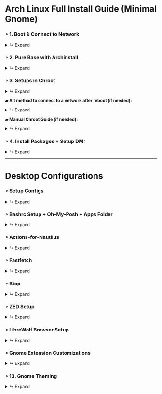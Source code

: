 # Arch Linux Full Install Guide (Minimal Gnome)
### ∘ 1. Boot & Connect to Network
<details>
<summary>↳ Expand</summary>

- Enter: `iwctl`
  
  ⎯ `device list`
  
- Power on devices if not on:
  
  ⎯ `device DEVICE set-property powered on`
  
  ⎯ `adapter ADAPTER set-property powered on`
  
- If the device is still not powered on:
  
  ⎯ `rfkill unblock DEVICE`

- Get Networks and Connect:
  
  ⎯ `station NAME scan` (this will not output anything)
  
  ⎯ `station NAME get-networks`
  
  ⎯ `station NAME connect MyWiFiHere-2G`
  
  ⎯ Enter password & type: `exit`
  
- Test: `ping -c 4 google.com`

</details> 

### ∘ 2. Pure Base with Archinstall
<details>
<summary>↳ Expand</summary>
  
- Enter: `archinstall`
  
  ⎯ Configure options. Main:

  ⎯ Disk Config (`Best Effort > Ext4 > Separate /home`),

  ⎯ Bootloader (`Systemd`),

  ⎯ Profile (`Xorg + Drivers`),

  ⎯ Audio (`Pipewire`),
     
  ⎯ Network Config (`Copy to Install` or `Network Manager`),

  ⎯ After installation is done, select `Yes` and CHROOT in.

</details> 

### ∘ 3. Setups in Chroot
<details>
<summary>↳ Expand</summary>

- Enter: `pacman -S nano git`

- Configure/Setup Systemd (Archinstall may not fully do so) + Pre Plymouth Setup:
  
  ⎯ Check entries: `bootctl status`

  ⎯ `ls /boot/` (Check files)

  ⎯ `nano /boot/loader/loader.conf` (Update loader config)

    ```bash
    default  arch.conf
    timeout  30
    console-mode keep
    #editor  no
    ```

  ⎯ `ls /boot/loader/entries/` (Check files)
  
- Change Archinstall default entry name structure:
  
  ⎯ `mv /boot/loader/entries/*_linux.conf /boot/loader/entries/arch.conf`
  
  ⎯ `mv /boot/loader/entries/*_linux-fallback.conf /boot/loader/entries/arch-fallback.conf`
  
- Update `arch.conf` and `arch-fallback.conf`:
  
  ⎯ `nano /boot/loader/entries/arch.conf`
  
  ⎯ `nano /boot/loader/entries/arch-fallback.conf`

    ```plaintext
    -- arch.conf --
    title   Arch Linux
    linux   /vmlinuz-linux
    initrd  /initramfs-linux.img
    options root=UUID=xx-xx-xx-xx-xx zswap.enabled=0 rw rootfstype=ext4 quiet splash loglevel=3 systemd.show_status=auto rd.udev.log_level=3

    -- arch-fallback.conf --
    title   Arch Fallback
    linux   /vmlinuz-linux
    initrd  /initramfs-linux.img
    options root=UUID=xx-xx-xx-xx-xx zswap.enabled=0 rw rootfstype=ext4
    ```
    
  ⎯ **Options are for "silent boot"** ([Arch Wiki - Silent Boot](https://wiki.archlinux.org/title/Silent_boot))

- Modify `mkinitcpio.conf` (silent boot + plymouth opts):
  
  ⎯ `nano /etc/mkinitcpio.conf`
  
  ⎯ Replace `udev` with `systemd`, remove `fsck` & add `plymouth` in HOOKS:

    ```plaintext
    HOOKS=(base systemd autodetect microcode modconf kms keyboard keymap plymouth block filesystems)
    ```

- Install Plymouth & Theme ([Plymouth Theme](https://github.com/catppuccin/plymouth)):
  
  ⎯ `sudo pacman -S plymouth`

  ⎯ `cd /tmp`

  ⎯ `git clone https://github.com/K-Ivy/Arch-Linux-Gnome-DOTS.git`

  ⎯ `cp -r plymouth/catppuccin-frappe-twd /usr/share/plymouth/themes/catppuccin-frappe-twd`

  ⎯ `sudo plymouth-set-default-theme -R catppuccin-frappe-twd`

- Create the boot entry to finish:
  
  ⎯ **Note**: Replace `--part` with the partition containing the EFI (/boot marked)

  ⎯ `lsblk`

  ⎯ `efibootmgr --create --disk /dev/sda --part 1 --label "Arch Linux" --loader /EFI/systemd/systemd-bootx64.efi`

  **This video shows for GRUB:** [YouTube Video](https://www.youtube.com/watch?v=mWl4P6DOt9M)

- `sudo mkinitcpio -P`
  
- Check Entry: `bootctl status`
  
- Enable update service: `sudo systemctl enable systemd-boot-update.service`

- Reboot: `reboot` 
  
</details> 

**▰ Alt method to connect to a network after reboot (if needed):**
<details>
<summary>↳ Expand</summary>
  
- `nmcli device`
  
  ⎯ `nmcli device wifi`
  
- `nmcli dev wifi connect MyWiFiHere-2G password PASSWORD-HERE`

</details> 

**▰ Manual Chroot Guide (if needed):**
<details>
<summary>↳ Expand</summary>

- Boot back into the live environment using the USB.
  
  ⎯ Once loaded, check partitions: `lsblk`
  
  ⎯ Mount Root (Main Filesystem): `mount /dev/sdaX /mnt`
  
  ⎯ Mount EFI (/boot Partition): `mount /dev/sdaX /mnt/boot`
  
  ⎯ Mount Home (if separated): `mount /dev/sdaX /mnt/home`
  
  ⎯ Chroot: `arch-chroot /mnt`
  
- Make sure to connect to a network using the methods.
  
- When done:

  ⎯ `exit`
  
  ⎯ `umount -R /mnt`
  
  ⎯ `reboot` (unplug USB when the screen blanks)

</details> 

### ∘ 4. Install Packages + Setup DM:
<details>
<summary>↳ Expand</summary>

- **Add Chaotic-AUR**:
  
  ⎯ `sudo pacman-key --recv-key 3056513887B78AEB --keyserver keyserver.ubuntu.com`
  
  ⎯ `sudo pacman-key --lsign-key 3056513887B78AEB`
  
  ⎯ `sudo pacman -U 'https://cdn-mirror.chaotic.cx/chaotic-aur/chaotic-keyring.pkg.tar.zst'`
  
  ⎯ `sudo pacman -U 'https://cdn-mirror.chaotic.cx/chaotic-aur/chaotic-mirrorlist.pkg.tar.zst'`
  
  ⎯ `sudo nano /etc/pacman.conf` (Add the below to the bottom)

    ```plaintext
    -- pacman.conf --
    [chaotic-aur]
    Include = /etc/pacman.d/chaotic-mirrorlist
    ```

  ⎯ `sudo pacman -Syu yay`
  
- **Gnome + DM** ⎯ `sudo pacman -S gnome-shell gnome-control-center gnome-tweaks gnome-keyring polkit-gnome gnome-themes-extra gnome-disk-utility loupe sddm`

- **Functions** ⎯ `sudo pacman -S wget jq wmctrl wpa_supplicant smartmontools gstreamer gst-plugins-good gst-plugin-pipewire wireless_tools gtk-engine-murrine sassc xclip vte3 libhandy zenity libbacktrace streamlink ntfs-3g mtools exfatprogs dosfstools nautilus-image-converter nautilus-code-git oh-my-posh cpufetch fastfetch`
  
- **Apps** ⎯ `sudo pacman -S kitty extension-manager zed deskflow mpv librewolf gcolor3 pamac localsend btop twitch-tui gimp`

- **+ Via Yay** ⎯ `yay -S yt-x gpufetch-nocuda-git actions-for-nautilus ddcutil-service`

- **Fonts** ⎯ `sudo pacman -S ttf-dejavu ttf-liberation noto-fonts noto-fonts-emoji ttf-roboto ttf-droid ttf-0xproto-nerd ttf-sourcecodepro-nerd`

- **SDDM SETUP:**
  
  ⎯ Theme: `https://github.com/Keyitdev/sddm-astronaut-theme`
  
  ⎯ Install: `sudo pacman -S sddm-astronaut-theme` (chaotic-aur)
  
  ⎯ Conf: `sudo nano /etc/sddm.conf`

    ```plaintext
    -- sddm.conf --
    [Theme]
    Current=sddm-astronaut-theme
    ```
    
  ⎯ Set theme: `sudo nano /usr/share/sddm/themes/sddm-astronaut-theme/metadata.desktop`
  
    ```plaintext
    -- metadata.desktop --
    ConfigFile=Themes/pixel_sakura.conf
    ```
    
  ⎯ Enable: `systemctl enable sddm`

- **Reboot. All setup!**
 
</details> 

---
# Desktop Configurations
### ∘ Setup Configs
<details>
<summary>↳ Expand</summary>

- Open Nautilus, press `Ctrl + H` to show hidden files or toggle via settings.

  ⎯ Go to `/home/USER/Templates` and bookmark it.
  
  > Anything in this path gets added to the "New Document" content menu for fast file creation.

  ⎯ Go to `/home/USER/.config` and bookmark it.
  
- Copy contents of `home/Templates/` from GIT REPO to `~/USER/Templates`
  
- Copy contents of `.configs/` from GIT REPO to `~/USER/.config/` 

</details>

### ∘ Bashrc Setup + Oh-My-Posh + Apps Folder
<details>
<summary>↳ Expand</summary>

- Get `.bashrc` from `home/` in GIT REPO and replace the one in `/home/USER/`:
  
  ⎯ **Ensure to update paths**:

    ```bash
    eval "$(oh-my-posh init bash --config /home/k/.config/ohmyposh/config.json)"
    export PATH="$PATH:/home/k/Documents/Apps"
    # For VAAPI
    export LIBVA_DRIVER_NAME=i965
    ```

- **Create Apps Directory**:
  
  ⎯ `/home/USER/Documents/Apps`

  ⎯ Copy contents from GIT REPO `home/Documents/Apps/` into the created path.

- **Reload Shell**:
  
  ⎯ `source ~/.bashrc` or `exec bash`.

</details>

### ∘ Actions-for-Nautilus
<details>
<summary>↳ Expand</summary>

- Create directory: `/home/USER/.local/share/actions-for-nautilus` (or run the app).

- Copy contents from GIT REPO `home/~/actions-for-nautilus/` to the created path.

- Restart Nautilus:
  
  ⎯ `nautilus -q` in terminal.

</details>

### ∘ Fastfetch
<details>
<summary>↳ Expand</summary>

- **Edit GPU Section**:
  
  ⎯ Open "config.jsonc" in .config folder and edit "gpu" section. Choose which to use and if
    text entry, edit it to be correct

</details>

### ∘ Btop
<details>
<summary>↳ Expand</summary>

- **Update Desktop File**:
  
  ⎯ `sudo nano /usr/share/applications/btop.desktop`

    ```plaintext
    [Desktop Entry]
    Type=Application
    Version=1.0
    Name=Btop++
    Comment=Resource Monitor
    Icon=btop
    Exec=kitty -e btop
    Terminal=false
    Categories=System;Monitor;ConsoleOnly;
    Keywords=system;process;task
    ```

  ⎯ `update-desktop-database ~/.local/share/applications`

- **Usage**:
  
  ⎯ Press `1` for CPU USAGE, `2` for MEMORY USAGE, and `3` for NET USAGE.

</details>

### ∘ ZED Setup
<details>
<summary>↳ Expand</summary>

- **Theme**:

  ⎯ Combined and tweaked the below themes to match Graphite colors and apply small changes:
  
    - [Nord Theme](https://zed-themes.com/themes/nord?name=Nord)
    
    - [Everforest Dark Hard](https://zed-themes.com/themes/0TAk81yQG0MKIicN_jMRH?name=Everforest%20Dark%20Hard)

  ⎯ Select `Nordforest One` as the theme if it isn't already set.

![image](https://github.com/user-attachments/assets/761fb3a1-3e32-48a2-8566-6ea60415f366)

</details>

### ∘ LibreWolf Browser Setup
<details>
<summary>↳ Expand</summary>

- **Firefox Theme Link**: https://addons.mozilla.org/en-US/firefox/addon/graphite-nord/

- **Vertical Tabs:** (about:config)
  
  ⎯ `sidebar.revamp` = true
  
  ⎯ `sidebar.expandOnHover` = true
  
  ⎯ Open 'Sidebar settings' panel & check "Expand sidebar on hover
  
  ⎯ `browser.tabs.hoverPreview.enabled` = false (to remove hover card as it is glitchy)
  
  ⎯ `sidebar.animation.expand-on-hover.duration-ms` = 100

- **CSS Setup:**

  ⎯ Copy `chrome` folder from GIT REPO `home/~/.librewolf/` to `/home/k/.librewolf/PROFILE/`

  ⎯ Restart browser.

- **CSS Stuff:**

  ⎯ **Credits** that i remember:
     - https://github.com/rafamadriz/Firefox-Elegant-NordTheme
     - https://github.com/MrOtherGuy/firefox-csshacks
     - https://github.com/datguypiko/Firefox-Mod-Blur

  ⎯ MacOS Style Windows Controls + Hamburger also turned into orb:

[Screencast From 2025-05-13 14-06-25.webm](https://github.com/user-attachments/assets/b8eb15c3-e4b6-4616-9f1c-f8d91458089c)

  ⎯ Compact Grid-Style Extensions Menu:

[Screencast From 2025-05-13 14-08-03.webm](https://github.com/user-attachments/assets/7cbe6c08-3d8e-4faa-b051-db15fa34be6e)

  ⎯ Full Width Url Box Breakout:

[Screencast From 2025-05-13 14-14-31.webm](https://github.com/user-attachments/assets/b14a5cb3-d250-4ec3-a455-6e98769b80b9)

  ⎯ Toolbar does not lose opacity when window is inactive & you hover over
  
  ⎯ Brought down toolbar menus (not all) so they do not overlap the toolbar
  
  ⎯ Removed "Customize Sidebar" button + bring up tools
  
  ⎯ Autohide Toolbar + Button Hover Effects
  
  ⎯ Tabs brought up to match toolbar button height

- **Quick Preview:**

[Screencast From 2025-05-13 14-46-26.webm](https://github.com/user-attachments/assets/202d86b0-fa94-4d96-9892-c282c9b3142b)

- **LibreWolf Setup**:
  
  ⎯ Preferences > Enable: `Allow userChrome.css customization`.

  ⎯ If `Enabled ResistFingerprinting` = `True`, adjust window size (about:config):
  
    - `privacy.window.maxInnerWidth` = `800`.
    
    - `privacy.window.maxInnerHeight` = `600`.

  ⎯ **Cookie Clear Exceptions**:
    
    - https://github.com
    
    - https://discord.com
    
    - https://mail.google.com
    
    - https://www.deviantart.com

    - https://twitch.tv
    
    - https://addons.mozilla.org
    
    - https://accounts.google.com

  ⎯ Extensions:
    
    - `Dark Reader`, `Stylus`, `Tab Session Manager`, `uBlock Origin`, `Auto Tab Discard`.
    
    - Stylus styles can be found in the `browser/` folder in the GIT REPO.

</details>

### ∘ Gnome Extension Customizations
<details>
<summary>↳ Expand</summary>

- **Open Extension Manager and install:**

    - `DDTerm`, `User Themes`, `Display Adjustment`, `Rounded Window Corners Reborn`, `Custom Command Menu`, `V-Shell`, `Clipboard History`, `Blur My Shell`, `Hide Activities Button`, `Screenshort-cut`.

    - **Of Note**: `Customized Workspaces`, `Fullscreen to New Workspace`.

- **DDTerm**: On-demand Terminal
  
  ⎯ **Window:**
    
    - Window Size: `100%`
    
    - Resizable: `False`
    
    - On All Workplaces: `False`
    
    - Show Tab Bar: `Never`
  
  ⎯ **Terminal:**
    
    - Font: `SauceCodePro Nerd Font Medium - 13`
    
    - Cursor Shape: `I-Beam`
    
    - Background: `#292E38`
    
    - Foreground: `#D8E5E5`
    
    - Background Opacity: `54%`
    
    - Show Scrollbar: `False`.

- **Custom Command Menu**: To put name on toolbar and have easy access to commands
    
    - Commands: `----`.
    
    - Configuration > Custom Menu Title: Type `Text` > `Name`.

- **Clipboard History**: Quickly see copied content
    
    - Window Width: `18`.
    
    - Max Items & History Size: `2`.
    
    - Adjust other settings as needed.

- **Rounded Window Corners Reborn**: Consistent Borders on everything
    
  ⎯ **Main:**
    
    - Skip LibAdwaita: `True`.
    
    - Skip LibHandy: `True`.
    
    - Border Width: `-2`.
    
    - Border Color: `#83B9B8`.
    
    - Corner Radius: `11`.
    
    - Smoothing: `0`.
  
  ⎯ **Window Shadow for Focused State:**
    
    - Horizontal Offset: `0`.
    
    - Vertical Offset: `5`.
    
    - Blur Radius: `12`.
    
    - Spread Radius: `2.0`.
    
    - Opacity: `62`.
  
  ⎯ **Window Shadow for Unfocused State:**
    
    - Set all options to `0`.
  
  ⎯ **Additional:**
    
    - Add rounded corners to Kitty Term on Wayland: `True` if needed.
    
    - Custom > Add > Window Class: `mpvk` > Bottom & Right Padding: `2` (to fix it's border)

- **Blur My Shell**: Transparency for certain applications. Keep usage on short-term apps for performace

  ⎯ **Note**: Enable `Rounded Corners Reloaded` first and then this extension.
    
  ⎯ Remove default pipeline effects.
    
  ⎯ Disable blurs for `Panel`, `Overview`, and `Dash`.
  
  ⎯ **Applications:**
    
    - Sigma: `4`.
    
    - Brightness: `1.00`.
    
    - Opacity: `226`.
    
    - Opaque Focused Window: `False`.
    
    - Overview Blur: `False`.
    
    - Whitelist Applications: `Nautilus`.

- **V-Shell (Vertical Workspaces)**: Customize Gnome behavior and overview
  
  ⎯ **Layout**:
  
     - Dash > Position: `Bottom`.
       
     - Dash > Center Dash to Workspace: `True`.
       
     - Dash > Icon Position: `Start`.
       
     - Workspace Thumbnails > Pos/Orientation: `Top | Horizontal`.
       
     - Workspace Thumbnails > Window Scale: `12`.
       
     - Workspace Thumbnails > App Scale: `14`.
       
     - Workspace Preview > Scale: `62`.
       
     - Workspace Preview > Spacing: `500`.
       
     - App Grid > Center Grid: `True`.
       
     - Search View > Center: `True`.
       
     - Search View > Always Show: `False`.
       
     - Search View > Results Width: `90`.
       
     - Workspace Switch Popup > Horizontal Pos: `50`.
       
     - Workspace Switch Popup > Vertical Pos: `5`.
       
     - Notifications/OSD > Banner: `Top Center`.
       
     - Notifications/OSD > Popup: `Top Center`.
       
     - Adjust `Secondary Monitor` settings if needed.

  ⎯ **Appearance:**

     - Dash > Icon Size: `64`.
     
     - Dash > Style: `Default`.
     
     - Dash > Opacity: `60`.
     
     - Dash > Radius: `30`.
     
     - Dash > App Indicator: `Dot`.
     
     - Workspace Thumbnails > Labels: `Disabled`.
     
     - Workspace Thumbnails > Wallpaper in Thumbnail: `True`.
     
     - Window Preview > Icon Size: `Disable`.
     
     - Window Preview > Position / Visibility: `Below Window`.
     
     - Workspace Preview > Corner Radius: `42`.
     
     - Search > Icon Size: `96`.
     
     - Search > Results Rows: `3`.
     
     - Search > Highlighting: `Underline`.
     
     - Panel > Style: `Transparent`.
     
     - Overview Background > Show Wallpaper: `Enable - Fast Blur Transition`.
     
     - Overview Background > Brightness (for all): `47`.
     
     - Overview Background > Blur (for both): `30`.

  ⎯ **Behavior**:

     - Overview > Escape Key Behavior: `Close Overview`.
      
     - Overview > Click Empty Space to Close: `True`.
      
     - App Menu > All options: `On`, except `Create Window Thumbnail`.
      
     - Workspace Thumbnails > Close Button: `Single Click`.
      
     - Workspace Preview > Sort & Initial: `Default`.
      
     - Workspace Preview > Height Compensation: `15`.
      
     - Window Preview > All actions: `Activate Windows`.
      
     - Always Activate: `False`.
      
     - Animations > Speed: `108`.
      
     - Animations > App Grid: `Disable`.
      
     - Animations > Search View: `Disable`.
      
     - Animations > Workspace Preview: `Active Workspace Only`.
      
     - Workspace Switcher > Wraparound: `True`.
      
     - Workspace Switcher > Animation: `Static Background`.
      
     - Workspace Switcher > Popup Mode: `Current Monitor`.
      
     - Notifications > Attention Handler & Favorites: `Disable`.

  ⎯ **App Grid**:

     - Main App Grid > Icon Size: `96`.
    
     - Main App Grid > Columns & Rows: `3`.
      
     - Main App Grid > Allow Incomplete Pages: `True`.
      
     - App Folders > Icon Size: `96`.
      
     - App Folders > Columns & Rows: `3`.
      
     - App Folders > Center Open Folders: `True`.

  ⎯ **Modules**:
    
     - Disable `Layout`, `Swipe Tracker`.

</details>

### ∘ 13. Gnome Theming
<details>
<summary>↳ Expand</summary>

- **Graphite GTK Theme**: Windows and Overall
  
  ⎯ Download ZIP: https://github.com/vinceliuice/Graphite-gtk-theme
  
  ⎯ Open terminal and CD into the extracted folder.
    
    - Now enter: `./install.sh --tweaks normal colorful nord -t teal -c dark -l`.

- **Gruvbox Plus Dark Icons**:
  
  ⎯ Download ZIP: https://github.com/SylEleuth/gruvbox-plus-icon-pack

  ⎯ Create an `icons` folder at: `/home/USER/.local/share/icons` & bookmark it.
    
    - Copy `Gruvbox-Plus-Dark` and Light variant into the folder.
    
  ⎯ Open Terminal & CD into extracted folder: `~/gruvbox-plus-icon-pack-master/scripts`.
  
    - `chmod +x folders-color-chooser`.
      
    - `./folders-color-chooser -c blue`.

- **Capitaine Cursor**:
  
  ⎯ Download ZIP: https://github.com/sainnhe/capitaine-cursors
  
  ⎯ Extract and copy "Gruvbox", "Nord", "Palenight" standard variants into `~/.local/share/icons`
    
    - **Additional Cursors**: [Catppuccin Cursors](https://github.com/catppuccin/cursors).

- **Apply These**:
  
  ⎯ Open *Gnome Tweaks* and select them.

- **"Show Apps" Fix**: If "Show Apps" Button is white & not matching "Gruvbox Plus"
  
  ⎯ Open: `/home/USER/.themes/Graphite-teal-Dark-nord/gnome-shell/gnome-shell.css`.
    
    - Use Finder & Search ".show-apps" & find the below (Lines 3511 to 3521) & update.
      
      ```css
      #dash .dash-item-container .show-apps .overview-icon,
      #dash .dash-item-container .overview-tile .overview-icon,
      #dash .dash-item-container .grid-search-result .overview-icon {
          color: #ebdbb2;
      }
      ```
    
    - If other icons packs used later, make sure to change to match.

- **"Show Apps" Icon Size Fix**: Change the "Show Apps" icon itself so it is larger to match
  
  ⎯ Go to GIT REPO `icons/` folder:
    
    - Choose an adjusted Gruvbox Plus Icon.
    
    - Remove `(Option #)` from the name.
    
    - Copy to `/home/USER/.local/share/icons/Gruvbox-Plus-Dark/actions/symbolic`.

- **Reload Shell**:
  
  ⎯ Press `Alt + F2`, type `r`, and hit Enter.

</details>
